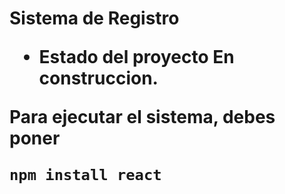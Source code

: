 <h1> Sistema de Registro</hi>

- Estado del proyecto En construccion.

Para ejecutar el sistema, debes poner

```npm install react```

